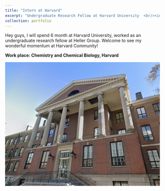 ```yaml
---
title: "Intern at Harvard"
excerpt: "Undergraduate Research Fellow at Harvard University  <br/><img src='/images/HaervardCCB.png'>"
collection: portfolio
---
```


Hey guys, I will spend 6 month at Harvard University, worked as an undergraduate research fellow at Heller Group. Welcome to see my wonderful momentum at Harvard Community!

**Work place: Chemistry and Chemical Biology, Harvard** 


![Harvard CCB](/images/HarvardCCB.PNG)



